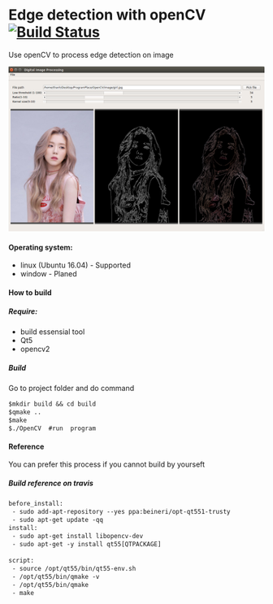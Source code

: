 # Edge detection with openCV [![Build Status](https://travis-ci.org/xuanthanhbk92/QtOpenCv.svg?branch=master)](https://travis-ci.org/xuanthanhbk92/QtOpenCv)

Use openCV to process edge detection on image 

![App Image](./image/app.png  "Application interface")


#### Operating system:
- linux (Ubuntu 16.04) - Supported 
- window - Planed 

#### How to build 

##### Require:
- build essensial tool
- Qt5
- opencv2
##### Build
Go to project folder and do command 

```
$mkdir build && cd build 
$qmake ..
$make
$./OpenCV  #run  program

```
#### Reference 

You can prefer this process if you cannot build by yourseft

##### Build reference on travis 
```
before_install:
 - sudo add-apt-repository --yes ppa:beineri/opt-qt551-trusty
 - sudo apt-get update -qq
install:
 - sudo apt-get install libopencv-dev
 - sudo apt-get -y install qt55[QTPACKAGE]

script:
 - source /opt/qt55/bin/qt55-env.sh
 - /opt/qt55/bin/qmake -v
 - /opt/qt55/bin/qmake
 - make
```
